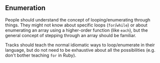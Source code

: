 ## Enumeration

People should understand the concept of looping/enumerating through things.
They might not know about specific loops (`for`/`while`) or about enumerating an array using a higher-order function (like `each`), but the general concept of stepping through an array should be familiar.

Tracks should teach the normal idiomatic ways to loop/enumerate in their language, but do not need to be exhaustive about all the possibilities (e.g. don't bother teaching `for` in Ruby).
